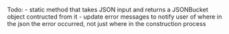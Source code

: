 Todo:
    - static method that takes JSON input and returns a JSONBucket object contructed from it
    - update error messages to notify user of where in the json the error occurred, not just where in the construction process

